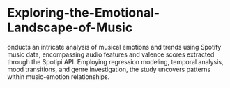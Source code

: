 # Exploring-the-Emotional-Landscape-of-Music
onducts an intricate analysis of musical emotions and trends using Spotify music data, encompassing audio features and valence scores extracted through the Spotipi API. Employing regression modeling, temporal analysis, mood transitions, and genre investigation, the study uncovers patterns within music-emotion relationships.
